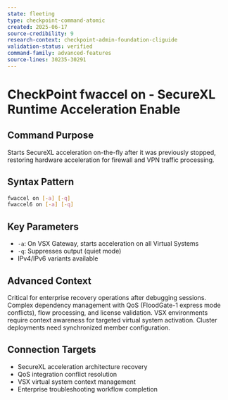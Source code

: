 ```yaml
---
state: fleeting
type: checkpoint-command-atomic
created: 2025-06-17
source-credibility: 9
research-context: checkpoint-admin-foundation-cliguide
validation-status: verified
command-family: advanced-features
source-lines: 30235-30291
---
```


# CheckPoint fwaccel on - SecureXL Runtime Acceleration Enable

## Command Purpose
Starts SecureXL acceleration on-the-fly after it was previously stopped, restoring hardware acceleration for firewall and VPN traffic processing.

## Syntax Pattern
```bash
fwaccel on [-a] [-q]
fwaccel6 on [-a] [-q]
```

## Key Parameters
- `-a`: On VSX Gateway, starts acceleration on all Virtual Systems
- `-q`: Suppresses output (quiet mode)
- IPv4/IPv6 variants available

## Advanced Context
Critical for enterprise recovery operations after debugging sessions. Complex dependency management with QoS (FloodGate-1 express mode conflicts), flow processing, and license validation. VSX environments require context awareness for targeted virtual system activation. Cluster deployments need synchronized member configuration.

## Connection Targets
- SecureXL acceleration architecture recovery
- QoS integration conflict resolution
- VSX virtual system context management
- Enterprise troubleshooting workflow completion